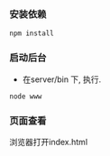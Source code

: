 ### 安装依赖
```shell
npm install
```
### 启动后台
+ 在server/bin 下, 执行.
```shell
node www
```
### 页面查看
浏览器打开index.html